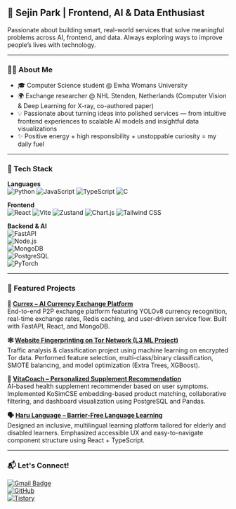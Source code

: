 ## 🌱 Sejin Park | Frontend, AI & Data Enthusiast

Passionate about building smart, real-world services that solve meaningful problems across AI, frontend, and data. Always exploring ways to improve people’s lives with technology.

---

### 👩‍💻 About Me
- 🎓 Computer Science student @ Ewha Womans University  
- 🌍 Exchange researcher @ NHL Stenden, Netherlands (Computer Vision & Deep Learning for X-ray, co-authored paper)  
- 💡 Passionate about turning ideas into polished services — from intuitive frontend experiences to scalable AI models and insightful data visualizations  
- ✨ Positive energy + high responsibility + unstoppable curiosity = my daily fuel  

---

### 🔧 Tech Stack

**Languages**  
![Python](https://img.shields.io/badge/-Python-3776AB?style=flat&logo=python&logoColor=white) 
![JavaScript](https://img.shields.io/badge/-JavaScript-F7DF1E?style=flat&logo=javascript&logoColor=black) 
![TypeScript](https://img.shields.io/badge/-TypeScript-3178C6?style=flat&logo=typescript&logoColor=white) 
![C](https://img.shields.io/badge/-C-00599C?style=flat&logo=c&logoColor=white)

**Frontend**  
![React](https://img.shields.io/badge/-React-61DAFB?style=flat&logo=react&logoColor=black) 
![Vite](https://img.shields.io/badge/-Vite-646CFF?style=flat&logo=vite&logoColor=white) 
![Zustand](https://img.shields.io/badge/-Zustand-000000?style=flat&logo=Zustand&logoColor=white) 
![Chart.js](https://img.shields.io/badge/-Chart.js-FF6384?style=flat&logo=chartdotjs&logoColor=white) 
![Tailwind CSS](https://img.shields.io/badge/-Tailwind_CSS-38B2AC?style=flat&logo=tailwind-css&logoColor=white)

**Backend & AI**  
![FastAPI](https://img.shields.io/badge/-FastAPI-009688?style=flat&logo=fastapi&logoColor=white)  
![Node.js](https://img.shields.io/badge/-Node.js-339933?style=flat&logo=node.js&logoColor=white)  
![MongoDB](https://img.shields.io/badge/-MongoDB-47A248?style=flat&logo=mongodb&logoColor=white)  
![PostgreSQL](https://img.shields.io/badge/-PostgreSQL-336791?style=flat&logo=postgresql&logoColor=white)  
![PyTorch](https://img.shields.io/badge/-PyTorch-EE4C2C?style=flat&logo=pytorch&logoColor=white)

---

### 📌 Featured Projects

**💱 [Currex – AI Currency Exchange Platform](https://github.com/Capstone-infinite-challenge/Currex)**  
End-to-end P2P exchange platform featuring YOLOv8 currency recognition, real-time exchange rates, Redis caching, and user-driven service flow. 
Built with FastAPI, React, and MongoDB.

**🕸️ [Website Fingerprinting on Tor Network (L3 ML Project)](https://github.com/2024-MachineLearning-L3/L3_Team_Project)**  
Traffic analysis & classification project using machine learning on encrypted Tor data. 
Performed feature selection, multi-class/binary classification, SMOTE balancing, and model optimization (Extra Trees, XGBoost).

**🧠 [VitaCoach – Personalized Supplement Recommendation](https://github.com/VitaCoach/VitaCoach)**  
AI-based health supplement recommender based on user symptoms.  
Implemented KoSimCSE embedding-based product matching, collaborative filtering, and dashboard visualization using PostgreSQL and Pandas.

**🗣️ [Haru Language – Barrier-Free Language Learning](https://github.com/ORDA-project/haru-language)**  
Designed an inclusive, multilingual learning platform tailored for elderly and disabled learners. 
Emphasized accessible UX and easy-to-navigate component structure using React + TypeScript.

---

### 📬 Let's Connect!
[![Gmail Badge](https://img.shields.io/badge/-sejinbag42@gmail.com-c14438?style=flat&logo=Gmail&logoColor=white)](mailto:sejinbag42@gmail.com)  
[![GitHub](https://img.shields.io/badge/-GitHub-181717?style=flat&logo=github&logoColor=white)](https://github.com/sejin-coding)  
[![Tistory](https://img.shields.io/badge/-Tech%20Blog-000000?style=flat&logo=blogger&logoColor=white)](https://sejin-coding.tistory.com)
